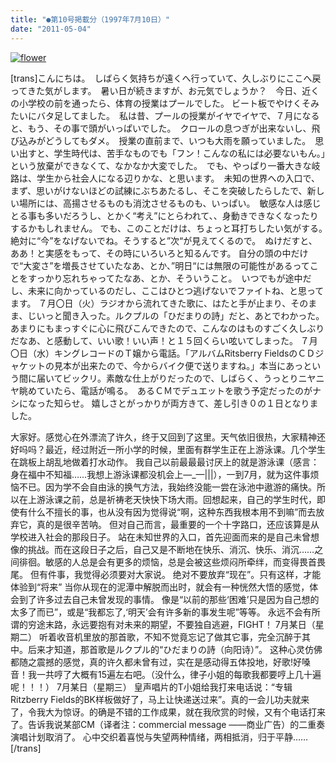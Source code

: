```yaml
---
title: "●第10号掲載分（1997年7月10日）"
date: "2011-05-04"
---
```


[![flower](images/flower.gif)](https://forritz.org/home/wp-content/uploads/2011/05/flower.gif)

\[trans\]こんにちは。　しばらく気持ちが遠くへ行っていて、久しぶりにここへ戻ってきた気がします。　暑い日が続きますが、お元気でしょうか？　今日、近くの小学校の前を通ったら、体育の授業はプールでした。 ビート板でやけくそみたいにバタ足してました。　私は昔、プールの授業がイヤでイヤで、７月になると、もう、その事で頭がいっぱいでした。　クロールの息つぎが出来ないし、飛び込みがどうしてもダメ。　授業の直前まで、いつも大雨を願っていました。　思い出すと、学生時代は、苦手なものでも「フン！こんなの私には必要ないもん。」という放棄ができなくて、なかなか大変でした。　でも、やっぱり一番大きな岐路は、学生から社会人になる辺りかな、と思います。　未知の世界への入口で、まず、思いがけないほどの試練にぶちあたるし、そこを突破したらしたで、新しい場所には、高揚させるものも消沈させるものも、いっぱい。　敏感な人は感じとる事も多いだろうし、とかく“考え”にとらわれて、、身動きできなくなったりするかもしれません。 でも、このことだけは、ちょっと耳打ちしたい気がする。　　　　絶対に“今”をなげないでね。そうすると”次“が見えてくるので。　ぬけだすと、ああ！と実感をもって、その時にいろいろと知るんです。 自分の頭の中だけで“大変さ”を増長させていたなあ、とか、”明日“には無限の可能性があるってことをすっかり忘れちゃってたなあ、とか、そういうこと。　いつでもが途中だし、未来に向かっているのだし、ここはひとつ逃げないでファイトね、と思ってます。 ７月〇日（火）ラジオから流れてきた歌に、はたと手が止まり、そのまま、じいっと聞き入った。ルクプルの「ひだまりの詩」だと、あとでわかった。あまりにもまっすぐに心に飛びこんできたので、こんなのはものすごく久しぶりだなあ、と感動して、いい歌！いい声！と１５回くらい呟いてしまった。 ７月〇日（水）キングレコードのＴ嬢から電話。「アルバムRitsberry FieldsのＣＤジャケットの見本が出来たので、今からバイク便で送りますね。」本当にあっという間に届いてビックリ。素敵な仕上がりだったので、しばらく、うっとりニヤニヤ眺めていたら、電話が鳴る。　あるＣＭでデュエットを歌う予定だったのがナシになった知らせ。 嬉しさとがっかりが両方きて、差し引き０の１日となりました。

大家好。感觉心在外漂流了许久，终于又回到了这里。天气依旧很热，大家精神还好吗吗？最近，经过附近一所小学的时候，里面有群学生正在上游泳课。几个学生在跳板上胡乱地做着打水动作。 我自己以前最最最讨厌上的就是游泳课（感言：身在福中不知福……我想上游泳课都没机会上—\_—|||），一到7月，就为这件事烦恼不已。因为学不会自由泳的换气方法，我始终没能一尝在泳池中遨游的痛快。所以在上游泳课之前，总是祈祷老天快快下场大雨。回想起来，自己的学生时代，即使有什么不擅长的事，也从没有因为觉得说“啊，这种东西我根本用不到嘛”而去放弃它，真的是很辛苦呐。 但对自己而言，最重要的一个十字路口，还应该算是从学校进入社会的那段日子。 站在未知世界的入口，首先迎面而来的是自己未曾想像的挑战。而在这段日子之后，自己又是不断地在快乐、消沉、快乐、消沉……之间徘徊。敏感的人总是会有更多的烦恼，总是会被这些烦闷所牵绊，而变得畏首畏尾。 但有件事，我觉得必须要对大家说。 绝对不要放弃“现在”。只有这样，才能体验到“将来” 当你从现在的泥潭中解脱而出时，就会有一种恍然大悟的感觉，体会到了许多过去自己未曾发现的事情。 像是“以前的那些‘困难’只是因为自己想的太多了而已”，或是“我都忘了,‘明天’会有许多新的事发生呢”等等。 永远不会有所谓的穷途末路，永远要抱有对未来的期望，不要独自逃避，FIGHT！ 7月某日（星期二） 听着收音机里放的那首歌，不知不觉竟忘记了做其它事，完全沉醉于其中。后来才知道，那首歌是ルクプル的“ひだまりの詩（向阳诗）”。 这种心灵仿佛都随之震撼的感觉，真的许久都未曾有过，实在是感动得五体投地，好歌!好嗓音！我一共哼了大概有15遍左右吧。（没什么，律子小姐的每歌我都要哼上几十遍呢！！！） 7月某日（星期三） 皇声唱片的T小姐给我打来电话说：“专辑Ritzberry Fields的BK样板做好了，马上让快递送过来”。真的一会儿功夫就来了，令我大为惊讶。的确是不错的工作成果，就在我欣赏的时候，又有个电话打来了。告诉我说某部CM（译者注：commercial message ――商业广告）的二重奏演唱计划取消了。 心中交织着喜悦与失望两种情绪，两相抵消，归于平静…… \[/trans\]
